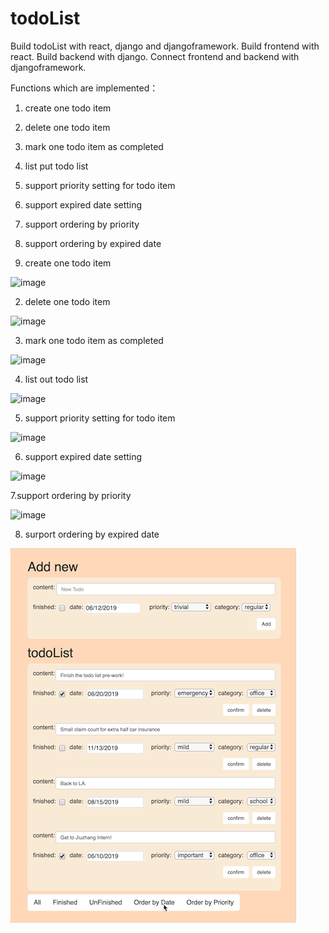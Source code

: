 # todoList
Build todoList with react, django and djangoframework.
Build frontend with react.
Build backend with django.
Connect frontend and backend with djangoframework.

Functions which are implemented：
1. create one todo item
2. delete one todo item
3. mark one todo item as completed
4. list put todo list
5. support priority setting for todo item
6. support expired date setting
7. support ordering by priority
8. support ordering by expired date


1. create one todo item

![image](https://github.com/ynyhxfo/todoList/blob/master/images/add.gif)

2. delete one todo item

![image](https://github.com/ynyhxfo/todoList/blob/master/images/delete.gif)

3. mark one todo item as completed

![image](https://github.com/ynyhxfo/todoList/blob/master/images/mark_finshed.gif)

4. list out todo list

![image](https://github.com/ynyhxfo/todoList/blob/master/images/show_all.gif)

5. support priority setting for todo item

![image](https://github.com/ynyhxfo/todoList/blob/master/images/priority_set.gif)

6. support expired date setting

![image](https://github.com/ynyhxfo/todoList/blob/master/images/date_set.gif)

7.support ordering by priority

![image](https://github.com/ynyhxfo/todoList/blob/master/images/order_by_priority.gif)

8. surport ordering by expired date

![image](https://github.com/ynyhxfo/todoList/blob/master/images/order_by_date.gif)
